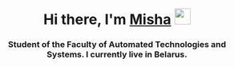 
<h1 align="center">Hi there, I'm <a href="https://t.me/questions_questions" target="_blank">Misha</a>
<img src="https://github.com/blackcater/blackcater/raw/main/images/Hi.gif" height="32"/></h1>
<h3 align="center">Student of the Faculty of Automated Technologies and Systems. I currently live in Belarus.</h3>
<!--
Number of solved tasks on codewars:

[![codewars](https://www.codewars.com/users/Satana6699/badges/small)](https://www.codewars.com/users/username)
-->

Language statistics in repositories:

![](https://github-profile-summary-cards.vercel.app/api/cards/repos-per-language?username=Satana6699&theme=solarized_dark)

<!--
**Satana6699/Satana6699** is a ✨ _special_ ✨ repository because its `README.md` (this file) appears on your GitHub profile.

Here are some ideas to get you started:

- 🔭 I’m currently working on ...
- 🌱 I’m currently learning ...
- 👯 I’m looking to collaborate on ...
- 🤔 I’m looking for help with ...
- 💬 Ask me about ...
- 📫 How to reach me: ...
- 😄 Pronouns: ...
- ⚡ Fun fact: ...
-->
